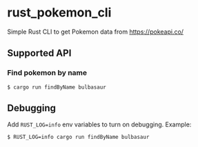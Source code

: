 # rust_pokemon_cli

Simple Rust CLI to get Pokemon data from https://pokeapi.co/

## Supported API

### Find pokemon by name

```
$ cargo run findByName bulbasaur
```

## Debugging

Add `RUST_LOG=info` env variables to turn on debugging. Example:

```
$ RUST_LOG=info cargo run findByName bulbasaur
```
